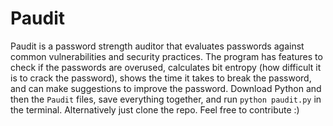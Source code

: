 # Paudit
Paudit is a password strength auditor that evaluates passwords against common vulnerabilities and security practices. The program has features to check if the passwords are overused, calculates bit entropy (how difficult it is to crack the password), shows the time it takes to break the password, and can make suggestions to improve the password.
Download Python and then the `Paudit` files, save everything together, and run `python paudit.py` in the terminal. Alternatively just clone the repo. Feel free to contribute :)

